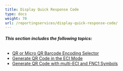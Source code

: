 ```yaml
---
title: Display Quick Response Code
type: docs
weight: 70
url: /reportingservices/display-quick-response-code/
---
```


###### **This section includes the following topics:** 
- [QR or Micro QR Barcode Encoding Selector](/barcode/reportingservices/qr-or-micro-qr-barcode-encoding-selector-html/)
- [Generate QR Code in the ECI Mode](/barcode/reportingservices/generate-qr-code-in-the-eci-mode-html/)
- [Generate QR Code with multi-ECI and FNC1 Symbols](/barcode/reportingservices/generate-qr-code-with-multi-eci-and-fnc1-symbols-html/)
